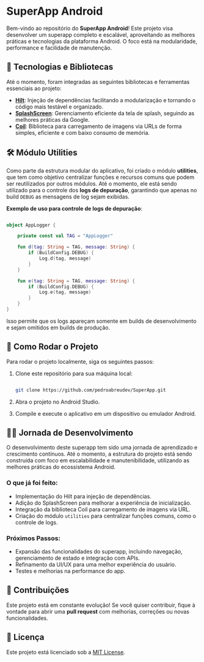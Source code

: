 # SuperApp Android

Bem-vindo ao repositório do **SuperApp Android**! Este projeto visa desenvolver um superapp completo e escalável, aproveitando as melhores práticas e tecnologias da plataforma Android. O foco está na modularidade, performance e facilidade de manutenção.

## 🚀 Tecnologias e Bibliotecas

Até o momento, foram integradas as seguintes bibliotecas e ferramentas essenciais ao projeto:

- **[Hilt](https://developer.android.com/training/dependency-injection/hilt-android)**: Injeção de dependências facilitando a modularização e tornando o código mais testável e organizado.
- **[SplashScreen](https://developer.android.com/reference/android/os/SplashScreen)**: Gerenciamento eficiente da tela de splash, seguindo as melhores práticas da Google.
- **[Coil](https://coil-kt.github.io/coil/)**: Biblioteca para carregamento de imagens via URLs de forma simples, eficiente e com baixo consumo de memória.

## 🛠️ Módulo Utilities

Como parte da estrutura modular do aplicativo, foi criado o módulo **utilities**, que tem como objetivo centralizar funções e recursos comuns que podem ser reutilizados por outros módulos. Até o momento, ele está sendo utilizado para o controle dos **logs de depuração**, garantindo que apenas no build `DEBUG` as mensagens de log sejam exibidas.

**Exemplo de uso para controle de logs de depuração**:

```kotlin

object AppLogger {

    private const val TAG = "AppLogger"

    fun d(tag: String = TAG, message: String) {
        if (BuildConfig.DEBUG) {
            Log.d(tag, message)
        }
    }

    fun e(tag: String = TAG, message: String) {
        if (BuildConfig.DEBUG) {
            Log.e(tag, message)
        }
    }
}

```
Isso permite que os logs apareçam somente em builds de desenvolvimento e sejam omitidos em builds de produção.


## 🔧 Como Rodar o Projeto

Para rodar o projeto localmente, siga os seguintes passos:

1. Clone este repositório para sua máquina local:

    ```bash
    
   git clone https://github.com/pedroabreudev/SuperApp.git
    
    ```

2. Abra o projeto no Android Studio.
3. Compile e execute o aplicativo em um dispositivo ou emulador Android.

     
## 🧑‍💻 Jornada de Desenvolvimento

O desenvolvimento deste superapp tem sido uma jornada de aprendizado e crescimento contínuos. Até o momento, a estrutura do projeto está sendo construída com foco em escalabilidade e manutenibilidade, utilizando as melhores práticas do ecossistema Android.

### O que já foi feito:
- Implementação do Hilt para injeção de dependências.
- Adição do SplashScreen para melhorar a experiência de inicialização.
- Integração da biblioteca Coil para carregamento de imagens via URL.
- Criação do módulo `utilities` para centralizar funções comuns, como o controle de logs.

### Próximos Passos:
- Expansão das funcionalidades do superapp, incluindo navegação, gerenciamento de estado e integração com APIs.
- Refinamento da UI/UX para uma melhor experiência do usuário.
- Testes e melhorias na performance do app.

## 📝 Contribuições

Este projeto está em constante evolução! Se você quiser contribuir, fique à vontade para abrir uma **pull request** com melhorias, correções ou novas funcionalidades.

## 📄 Licença

Este projeto está licenciado sob a [MIT License](LICENSE).

